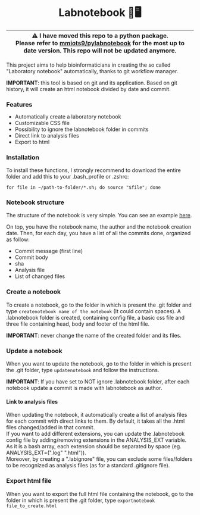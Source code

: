 <h1 align="center">Labnotebook 📔🖥</h1>

| :warning: I have moved this repo to a python package. <br> Please refer to [mmiots9/pylabnotebook](https://github.com/mmiots9/pylabnotebook) for the most up to date version. This repo will not be updated anymore. |
| -------- | 

This project aims to help bioinformaticians in creating the so called "Laboratory notebook" automatically, thanks to git workflow manager.

**IMPORTANT**: this tool is based on git and its application. Based on git history, it will create an html notebook divided by date and commit.

<h3 style="margin-bottom:3px;">Features</h3>
<ul>
  <li>Automatically create a laboratory notebook</li>
  <li>Customizable CSS file</li>
  <li>Possibility to ignore the labnotebook folder in commits</li>
  <li>Direct link to analysis files</li>
  <li>Export to html</li>
</ul>

<h3>Installation</h3>
To install these functions, I strongly recommend to download the entire folder and add this to your .bash_profile or .zshrc:

```
for file in ~/path-to-folder/*.sh; do source "$file"; done
```

<h3>Notebook structure</h3>
The structure of the notebook is very simple. You can see an example <a href='https://miotsdata.netlify.app/it/bash/mie_funzioni/example.html' target='_blank'>here</a>.

<p style="margin-bottom:0px;">On top, you have the notebook name, the author and the notebook creation date. Then, for each day, you have a list of all the commits done, organized as follow:</p>
<ul>
  <li>Commit message (first line)</li>
  <li>Commit body</li>
  <li>sha</li>
  <li>Analysis file</li>
  <li>List of changed files</li>
</ul>

<h3>Create a notebook</h3>
To create a notebook, go to the folder in which is present the .git folder and type <code>createnotebook name of the notebook</code> (It could contain spaces).  
A .labnotebook folder is created, containing config file, a basic css file and three file containing head, body and footer of the html file.

**IMPORTANT**: never change the name of the created folder and its files.

<h3>Update a notebook</h3>
When you want to update the notebook, go to the folder in which is present the .git folder, type <code>updatenotebook</code> and follow the instructions.

**IMPORTANT**: If you have set to NOT ignore .labnotebook folder, after each notebook update a commit is made with labnotebook as author.

<h4>Link to analysis files</h4>
When updating the notebook, it automatically create a list of analysis files for each commit with direct links to them. By default, it takes all the .html files changed/added in that commit.<br>
If you want to add different extensions, you can update the .labnotebook config file by adding/removing extensions in the ANALYSIS_EXT variable. As it is a bash array, each extension should be separated by space (eg. ANALYSIS_EXT=(".log" ".html")).<br>
Moreover, by creating a ".labignore" file, you can exclude some files/folders to be recognized as analysis files (as for a standard .gitignore file).

<h3>Export html file</h3>
When you want to export the full html file containing the notebook, go to the folder in which is present the .git folder, type <code>exportnotebook file_to_create.html</code>
